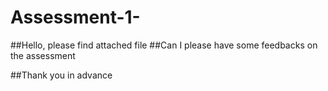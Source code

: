 # Assessment-1-

##Hello, please find attached file 
##Can I please have some feedbacks on the assessment 

##Thank you in advance 
